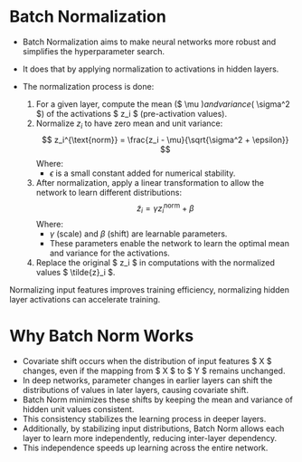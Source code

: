 # Batch Normalization

 - Batch Normalization aims to make neural networks more robust and simplifies the hyperparameter search.
 - It does that by applying normalization to activations in hidden layers.
 - The normalization process is done:
 
    1. For a given layer, compute the mean ($ \mu $) and variance ($ \sigma^2 $) of the activations $ z_i $ (pre-activation values).
    2. Normalize $z_i$ to have zero mean and unit variance:
        $$ z_i^{\text{norm}} = \frac{z_i - \mu}{\sqrt{\sigma^2 + \epsilon}} $$
        Where:
        - $\epsilon$ is a small constant added for numerical stability.
    3. After normalization, apply a linear transformation to allow the network to learn different distributions:
        $$ \tilde{z}_i = \gamma z_i^{\text{norm}} + \beta $$
        Where:
        - $\gamma$ (scale) and $\beta$ (shift) are learnable parameters.
        - These parameters enable the network to learn the optimal mean and variance for the activations.
    4. Replace the original $ z_i $ in computations with the normalized values $ \tilde{z}_i $.
  
Normalizing input features improves training efficiency, normalizing hidden layer activations can accelerate training.

# Why Batch Norm Works

 - Covariate shift occurs when the distribution of input features $ X $ changes, even if the mapping from $ X $ to $ Y $ remains unchanged.
 - In deep networks, parameter changes in earlier layers can shift the distributions of values in later layers, causing covariate shift.
 - Batch Norm minimizes these shifts by keeping the mean and variance of hidden unit values consistent.
 - This consistency stabilizes the learning process in deeper layers.
 - Additionally, by stabilizing input distributions, Batch Norm allows each layer to learn more independently, reducing inter-layer dependency.
 - This independence speeds up learning across the entire network. 
